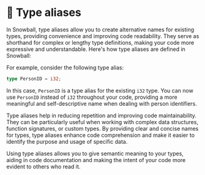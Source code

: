 # 🔖 Type aliases

In Snowball, type aliases allow you to create alternative names for existing types, providing convenience and improving code readability. They serve as shorthand for complex or lengthy type definitions, making your code more expressive and understandable. Here's how type aliases are defined in Snowball:

For example, consider the following type alias:

```rust
type PersonID = i32;
```

In this case, `PersonID` is a type alias for the existing `i32` type. You can now use `PersonID` instead of `i32` throughout your code, providing a more meaningful and self-descriptive name when dealing with person identifiers.

Type aliases help in reducing repetition and improving code maintainability. They can be particularly useful when working with complex data structures, function signatures, or custom types. By providing clear and concise names for types, type aliases enhance code comprehension and make it easier to identify the purpose and usage of specific data.

Using type aliases allows you to give semantic meaning to your types, aiding in code documentation and making the intent of your code more evident to others who read it.
